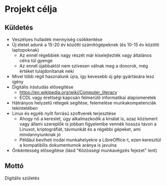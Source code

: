# Projekt célja

## Küldetés

* Veszélyes hulladék mennyiség csökkentése
* Új életet adunk a 15-20 év közötti számítógépeknek (és 10-15 év közötti laptopoknak)
  * Az ennél régebbiek nagy részét már kiselejtezték vagy általános célra túl gyenge
  * Az ennél újabbaktól nem szívesen válnak meg a donorok, még értéket tulajdonítanak neki
* Mivel több régit használunk újra, így kevesebb új gép gyártására lesz igény
* Digitális írástudás elősegítése
  * https://en.wikipedia.org/wiki/Computer_literacy
  * ECDL vagy érettségi kapcsán felmerülő informatikai alapismeretek
* Hátrányos helyzetű rétegek segítése, felemelése munkakompetenciák tekintetében
* Linux és egyéb nyílt forrású szoftverek terjesztése
  * Ahogy nő a kereslet, úgy alkalmazkodik a kínálat is, azaz közismert vagy állami szereplők is jobban figyelembe vennék hosszú távon a Linuxot, kriptográfiát, távmunkát és a régebbi gépeket, ami mindannyiunknak jó
  * Például beviheti irodai munkahelyekre a LibreOffice-t, ezen keresztül a kompatibilis dokumentumok aránya is javulna
* Önkéntesség elősegítése (lásd "Közösségi munkavégzés fejezet" lent)

## Mottó

Digitális születés
